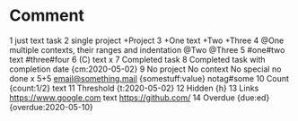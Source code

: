 # Comment
1 just text task
2 single project +Project
3 +One text +Two +Three
	4 @One multiple contexts, their ranges and indentation @Two @Three
5 #one#two text #three#four
6 (C) text
x 7 Completed task
8 Completed task with completion date {cm:2020-05-02}
9 No project No context No special no done x 5+5 email@something.mail {somestuff:value} notag#some
10 Count {count:1/2} text
11 Threshold {t:2020-05-02}
12 Hidden {h}
13 Links https://www.google.com text https://github.com/
14 Overdue {due:ed} {overdue:2020-05-10}